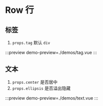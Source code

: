 # Row 行

## 标签

1. `props.tag` 默认 `div`

:::preview
demo-preview=./demos/tag.vue
:::

## 文本

1. `props.center` 是否居中
2. `props.ellipsis` 是否溢出隐藏

:::preview
demo-preview=./demos/text.vue
:::
